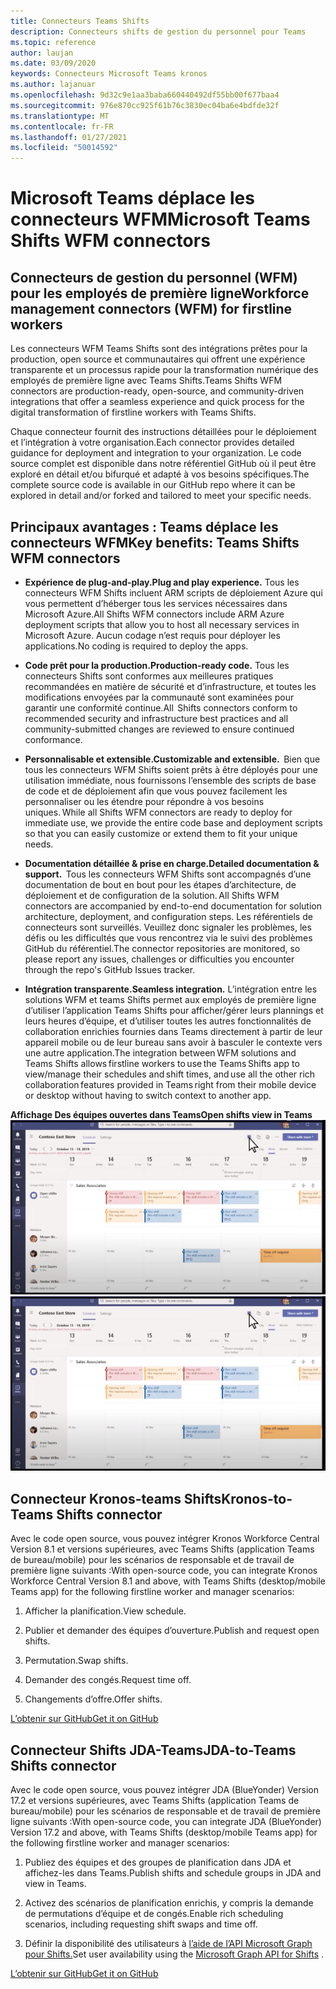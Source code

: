 ```yaml
---
title: Connecteurs Teams Shifts
description: Connecteurs shifts de gestion du personnel pour Teams
ms.topic: reference
author: laujan
ms.date: 03/09/2020
keywords: Connecteurs Microsoft Teams kronos
ms.author: lajanuar
ms.openlocfilehash: 9d32c9e1aa3baba660440492df55bb00f677baa4
ms.sourcegitcommit: 976e870cc925f61b76c3830ec04ba6e4bdfde32f
ms.translationtype: MT
ms.contentlocale: fr-FR
ms.lasthandoff: 01/27/2021
ms.locfileid: "50014592"
---
```

# <a name="microsoft-teams-shifts-wfm-connectors"></a><span data-ttu-id="b41e1-104">Microsoft Teams déplace les connecteurs WFM</span><span class="sxs-lookup"><span data-stu-id="b41e1-104">Microsoft Teams Shifts WFM connectors</span></span>  

## <a name="workforce-management-connectors-wfm-for-firstline-workers"></a><span data-ttu-id="b41e1-105">Connecteurs de gestion du personnel (WFM) pour les employés de première ligne</span><span class="sxs-lookup"><span data-stu-id="b41e1-105">Workforce management connectors (WFM) for firstline workers</span></span> 

<span data-ttu-id="b41e1-106">Les connecteurs WFM Teams Shifts sont des intégrations prêtes pour la production, open source et communautaires qui offrent une expérience transparente et un processus rapide pour la transformation numérique des employés de première ligne avec Teams Shifts.</span><span class="sxs-lookup"><span data-stu-id="b41e1-106">Teams Shifts WFM connectors are production-ready, open-source, and community-driven integrations that offer a seamless experience and quick process for the digital transformation of firstline workers with Teams Shifts.</span></span> 

<span data-ttu-id="b41e1-107">Chaque connecteur fournit des instructions détaillées pour le déploiement et l’intégration à votre organisation.</span><span class="sxs-lookup"><span data-stu-id="b41e1-107">Each connector provides detailed guidance for deployment and integration to your organization.</span></span> <span data-ttu-id="b41e1-108">Le code source complet est disponible dans notre référentiel GitHub où il peut être exploré en détail et/ou bifurqué et adapté à vos besoins spécifiques.</span><span class="sxs-lookup"><span data-stu-id="b41e1-108">The complete source code is available in our GitHub repo where it can be explored in detail and/or forked and tailored to meet your specific needs.</span></span>

## <a name="key-benefits-teams-shifts-wfm-connectors"></a><span data-ttu-id="b41e1-109">Principaux avantages : Teams déplace les connecteurs WFM</span><span class="sxs-lookup"><span data-stu-id="b41e1-109">Key benefits: Teams Shifts WFM connectors</span></span>

* <span data-ttu-id="b41e1-110">**Expérience de plug-and-play.**</span><span class="sxs-lookup"><span data-stu-id="b41e1-110">**Plug and play experience.**</span></span> <span data-ttu-id="b41e1-111">Tous les connecteurs WFM Shifts incluent ARM scripts de déploiement Azure qui vous permettent d’héberger tous les services nécessaires dans Microsoft Azure.</span><span class="sxs-lookup"><span data-stu-id="b41e1-111">All Shifts WFM connectors include ARM Azure deployment scripts that allow you to host all necessary services in Microsoft Azure.</span></span> <span data-ttu-id="b41e1-112">Aucun codage n’est requis pour déployer les applications.</span><span class="sxs-lookup"><span data-stu-id="b41e1-112">No coding is required to deploy the apps.</span></span>

* <span data-ttu-id="b41e1-113">**Code prêt pour la production.**</span><span class="sxs-lookup"><span data-stu-id="b41e1-113">**Production-ready code.**</span></span> <span data-ttu-id="b41e1-114">Tous les connecteurs Shifts sont conformes aux meilleures pratiques recommandées en matière de sécurité et d’infrastructure, et toutes les modifications envoyées par la communauté sont examinées pour garantir une conformité continue.</span><span class="sxs-lookup"><span data-stu-id="b41e1-114">All  Shifts connectors conform to recommended security and infrastructure best practices and all community-submitted changes are reviewed to ensure continued conformance.</span></span>

* <span data-ttu-id="b41e1-115">**Personnalisable et extensible.**</span><span class="sxs-lookup"><span data-stu-id="b41e1-115">**Customizable and extensible.**</span></span> <span data-ttu-id="b41e1-116"> Bien que tous les connecteurs WFM Shifts soient prêts à être déployés pour une utilisation immédiate, nous fournissons l’ensemble des scripts de base de code et de déploiement afin que vous pouvez facilement les personnaliser ou les étendre pour répondre à vos besoins uniques.</span><span class="sxs-lookup"><span data-stu-id="b41e1-116"> While all Shifts WFM connectors are ready to deploy for immediate use, we provide the entire code base and deployment scripts so that you can easily customize or extend them to fit your unique needs.</span></span>

* <span data-ttu-id="b41e1-117">**Documentation détaillée & prise en charge.**</span><span class="sxs-lookup"><span data-stu-id="b41e1-117">**Detailed documentation & support.**</span></span> <span data-ttu-id="b41e1-118"> Tous les connecteurs WFM Shifts sont accompagnés d’une documentation de bout en bout pour les étapes d’architecture, de déploiement et de configuration de la solution.</span><span class="sxs-lookup"><span data-stu-id="b41e1-118"> All Shifts WFM connectors are accompanied by end-to-end documentation for solution architecture, deployment, and configuration steps.</span></span> <span data-ttu-id="b41e1-119">Les référentiels de connecteurs sont surveillés. Veuillez donc signaler les problèmes, les défis ou les difficultés que vous rencontrez via le suivi des problèmes GitHub du référentiel.</span><span class="sxs-lookup"><span data-stu-id="b41e1-119">The connector repositories are monitored, so please report any issues, challenges or difficulties you encounter through the repo's GitHub Issues tracker.</span></span>

* <span data-ttu-id="b41e1-120">**Intégration transparente.**</span><span class="sxs-lookup"><span data-stu-id="b41e1-120">**Seamless integration.**</span></span> <span data-ttu-id="b41e1-121">L’intégration entre les solutions WFM et teams Shifts permet aux employés de première ligne d’utiliser l’application Teams Shifts pour afficher/gérer leurs plannings et leurs heures d’équipe, et d’utiliser toutes les autres fonctionnalités de collaboration enrichies fournies dans Teams directement à partir de leur appareil mobile ou de leur bureau sans avoir à basculer le contexte vers une autre application.</span><span class="sxs-lookup"><span data-stu-id="b41e1-121">The integration between WFM solutions and Teams Shifts allows firstline workers to use the Teams Shifts app to view/manage their schedules and shift times, and use all the other rich collaboration features provided in Teams right from their mobile device or desktop without having to switch context to another app.</span></span>

<span data-ttu-id="b41e1-122">**Affichage Des équipes ouvertes dans Teams**</span><span class="sxs-lookup"><span data-stu-id="b41e1-122">**Open shifts view in Teams**</span></span>  
<span data-ttu-id="b41e1-123">![Équipes ouvertes dans Teams](../assets/images/teams-open-shifts-view.png)</span><span class="sxs-lookup"><span data-stu-id="b41e1-123">![Open shifts in Teams](../assets/images/teams-open-shifts-view.png)</span></span>

## <a name="kronos-to-teams-shifts-connector"></a><span data-ttu-id="b41e1-124">Connecteur Kronos-teams Shifts</span><span class="sxs-lookup"><span data-stu-id="b41e1-124">Kronos-to-Teams Shifts connector</span></span>

<span data-ttu-id="b41e1-125">Avec le code open source, vous pouvez intégrer Kronos Workforce Central Version 8.1 et versions supérieures, avec Teams Shifts (application Teams de bureau/mobile) pour les scénarios de responsable et de travail de première ligne suivants :</span><span class="sxs-lookup"><span data-stu-id="b41e1-125">With open-source code, you can integrate Kronos Workforce Central Version 8.1 and above, with Teams Shifts (desktop/mobile Teams app) for the following firstline worker and manager scenarios:</span></span>

1. <span data-ttu-id="b41e1-126">Afficher la planification.</span><span class="sxs-lookup"><span data-stu-id="b41e1-126">View schedule.</span></span>

1. <span data-ttu-id="b41e1-127">Publier et demander des équipes d’ouverture.</span><span class="sxs-lookup"><span data-stu-id="b41e1-127">Publish and request open shifts.</span></span>

1. <span data-ttu-id="b41e1-128">Permutation.</span><span class="sxs-lookup"><span data-stu-id="b41e1-128">Swap shifts.</span></span>

1. <span data-ttu-id="b41e1-129">Demander des congés.</span><span class="sxs-lookup"><span data-stu-id="b41e1-129">Request time off.</span></span>

1. <span data-ttu-id="b41e1-130">Changements d’offre.</span><span class="sxs-lookup"><span data-stu-id="b41e1-130">Offer shifts.</span></span>

[<span data-ttu-id="b41e1-131">L’obtenir sur GitHub</span><span class="sxs-lookup"><span data-stu-id="b41e1-131">Get it on GitHub</span></span>]( https://aka.ms/KronosShiftsConnector)

## <a name="jda-to-teams-shifts-connector"></a><span data-ttu-id="b41e1-132">Connecteur Shifts JDA-Teams</span><span class="sxs-lookup"><span data-stu-id="b41e1-132">JDA-to-Teams Shifts connector</span></span>

<span data-ttu-id="b41e1-133">Avec le code open source, vous pouvez intégrer JDA (BlueYonder) Version 17.2 et versions supérieures, avec Teams Shifts (application Teams de bureau/mobile) pour les scénarios de responsable et de travail de première ligne suivants :</span><span class="sxs-lookup"><span data-stu-id="b41e1-133">With open-source code, you can integrate JDA (BlueYonder) Version 17.2 and above, with Teams Shifts (desktop/mobile Teams app) for the following firstline worker and manager scenarios:</span></span>

1. <span data-ttu-id="b41e1-134">Publiez des équipes et des groupes de planification dans JDA et affichez-les dans Teams.</span><span class="sxs-lookup"><span data-stu-id="b41e1-134">Publish shifts and schedule groups in JDA and view in Teams.</span></span>

1. <span data-ttu-id="b41e1-135">Activez des scénarios de planification enrichis, y compris la demande de permutations d’équipe et de congés.</span><span class="sxs-lookup"><span data-stu-id="b41e1-135">Enable rich scheduling scenarios, including requesting shift swaps and time off.</span></span>

1. <span data-ttu-id="b41e1-136">Définir la disponibilité des utilisateurs à [l’aide de l’API Microsoft Graph pour Shifts.](/graph/api/resources/shift?view=graph-rest-beta)</span><span class="sxs-lookup"><span data-stu-id="b41e1-136">Set  user availability using the [Microsoft Graph API for Shifts](/graph/api/resources/shift?view=graph-rest-beta) .</span></span>

[<span data-ttu-id="b41e1-137">L’obtenir sur GitHub</span><span class="sxs-lookup"><span data-stu-id="b41e1-137">Get it on GitHub</span></span>](https://aka.ms/JDAShiftsConnector)</br></br>

